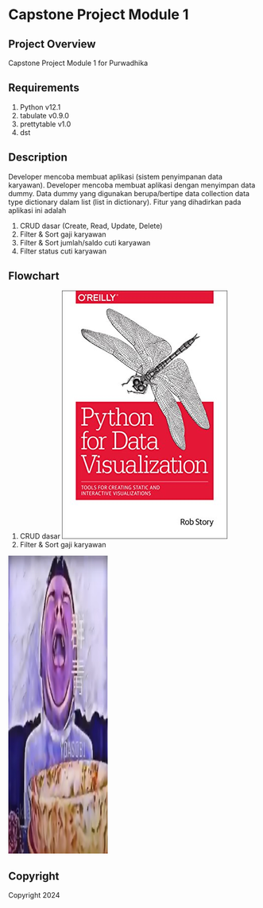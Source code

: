 # Capstone Project Module 1

## Project Overview
Capstone Project Module 1 for Purwadhika

## Requirements
1. Python v12.1
2. tabulate v0.9.0
3. prettytable v1.0
4. dst

## Description
Developer mencoba membuat aplikasi <insert your case study here> (sistem penyimpanan data karyawan). Developer mencoba membuat aplikasi dengan menyimpan data dummy. Data dummy yang digunakan berupa/bertipe data collection data type dictionary dalam list (list in dictionary). Fitur yang dihadirkan pada aplikasi ini adalah
1. CRUD dasar (Create, Read, Update, Delete)
2. Filter & Sort gaji karyawan
3. Filter & Sort jumlah/saldo cuti karyawan
4. Filter status cuti karyawan

## Flowchart
1. CRUD dasar
![alt text](9781491925157-us.jpg)
2. Filter & Sort gaji karyawan
<img src="Screenshot-2024-01-07-165233.png" width="200" height="600">

## Copyright
Copyright <logo c> 2024 <insert your name>
